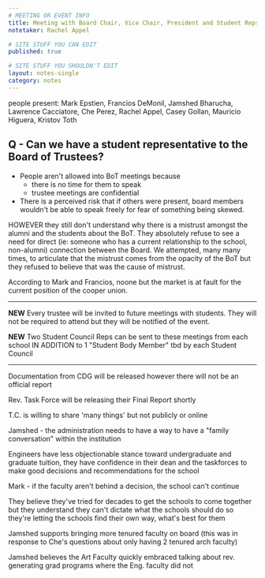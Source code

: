```yaml
---
# MEETING OR EVENT INFO
title: Meeting with Board Chair, Vice Chair, President and Student Reps
notetaker: Rachel Appel

# SITE STUFF YOU CAN EDIT
published: true

# SITE STUFF YOU SHOULDN'T EDIT
layout: notes-single
category: notes
---
```


people present: Mark Epstien, Francios DeMonil, Jamshed Bharucha, Lawrence Cacciatore, Che Perez, Rachel Appel, Casey Gollan, Mauricio Higuera, Kristov Toth

## Q - Can we have a student representative to the Board of Trustees?
* People aren't allowed into BoT meetings because 
	* there is no time for them to speak
    * trustee meetings are confidential
* There is a perceived risk that if others were present, board members wouldn't be able to speak freely for fear of something being skewed. 

HOWEVER they still don't understand why there is a mistrust amongst the alumni and the students about the BoT. They absolutely refuse to see a need for direct (ie: someone who has a current relationship to the school, non-alumni) connection between the Board. We attempted, many many times, to articulate that the mistrust comes from the opacity of the BoT but they refused to believe that was the cause of mistrust. 

According to Mark and Francios, noone but the market is at fault for the current position of the cooper union. 

***

**NEW** 
Every trustee will be invited to future meetings with students. They will not be required to attend but they will be notified of the event. 

**NEW** Two Student Council Reps can be sent to these meetings from each school IN ADDITION to 1 "Student Body Member" tbd by each Student Council

***

Documentation from CDG will be released however there will not be an official report

Rev. Task Force will be releasing their Final Report shortly

T.C. is willing to share 'many things' but not publicly or online

Jamshed - the administration needs to have a way to have a "family conversation" within the institution

Engineers have less objectionable stance toward undergraduate and graduate tuition, they have confidence in their dean and the taskforces to make good decisions and recommendations for the school

Mark - if the faculty aren't behind a decision, the school can't continue

They believe they've tried for decades to get the schools to come together but they understand they can't dictate what the schools should do so they're letting the schools find their own way, what's best for them

Jamshed supports bringing more tenured faculty on board (this was in response to Che's questions about only having 2 tenured arch faculty)

Jamshed believes the Art Faculty quickly embraced talking about rev. generating grad programs where the Eng. faculty did not